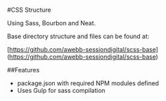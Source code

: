 #CSS Structure 

Using Sass, Bourbon and Neat.

Base directory structure and files can be found at:

[https://github.com/awebb-sessiondigital/scss-base] (https://github.com/awebb-sessiondigital/scss-base)


##Features

- package.json with required NPM modules defined
- Uses Gulp for sass compilation